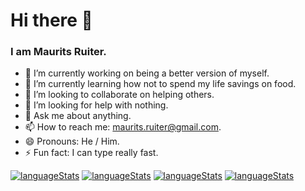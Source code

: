 # Hi there 👋 

### I am Maurits Ruiter.

- 🔭 I’m currently working on being a better version of myself. 
- 🌱 I’m currently learning how not to spend my life savings on food.
- 👯 I’m looking to collaborate on helping others.
- 🤔 I’m looking for help with nothing.
- 💬 Ask me about anything.
- 📫 How to reach me: maurits.ruiter@gmail.com.
- 😄 Pronouns: He / Him.
- ⚡ Fun fact: I can type really fast.

[![languageStats](https://github-readme-stats-git-masterrstaa-rickstaa.vercel.app/api/top-langs/?username=MauritsRuiter&theme=github_dark_dimmed)](https://github.com/MauritsRuiter)
[![languageStats](https://github-readme-stats-git-masterrstaa-rickstaa.vercel.app/api/gist/?username=MauritsRuiter&theme=github_dark_dimmed)](https://github.com/MauritsRuiter)
[![languageStats](https://github-readme-stats-git-masterrstaa-rickstaa.vercel.app/api/wakatime/?username=MauritsRuiter&theme=github_dark_dimmed)](https://github.com/MauritsRuiter)
[![languageStats](https://github-readme-stats-git-masterrstaa-rickstaa.vercel.app/api/pin/?username=MauritsRuiter&theme=github_dark_dimmed)](https://github.com/MauritsRuiter)
